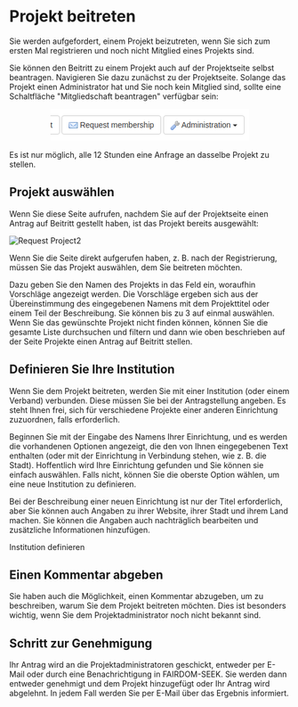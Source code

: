# Projekt beitreten

Sie werden aufgefordert, einem Projekt beizutreten, wenn Sie sich zum ersten Mal registrieren und noch nicht Mitglied eines Projekts sind.

Sie können den Beitritt zu einem Projekt auch auf der Projektseite selbst beantragen. Navigieren Sie dazu zunächst zu der Projektseite. Solange das Projekt einen Administrator hat und Sie noch kein Mitglied sind, sollte eine Schaltfläche "Mitgliedschaft beantragen" verfügbar sein:

<p align="center"><img src="../images/UserGuide/request-membership-button.png"></p>

Es ist nur möglich, alle 12 Stunden eine Anfrage an dasselbe Projekt zu stellen.

## Projekt auswählen
Wenn Sie diese Seite aufrufen, nachdem Sie auf der Projektseite einen Antrag auf Beitritt gestellt haben, ist das Projekt bereits ausgewählt:

![Request Project2](../images/UserGuide/)

Wenn Sie die Seite direkt aufgerufen haben, z. B. nach der Registrierung, müssen Sie das Projekt auswählen, dem Sie beitreten möchten.

Dazu geben Sie den Namen des Projekts in das Feld ein, woraufhin Vorschläge angezeigt werden. Die Vorschläge ergeben sich aus der Übereinstimmung des eingegebenen Namens mit dem Projekttitel oder einem Teil der Beschreibung. Sie können bis zu 3 auf einmal auswählen. Wenn Sie das gewünschte Projekt nicht finden können, können Sie die gesamte Liste durchsuchen und filtern und dann wie oben beschrieben auf der Seite Projekte einen Antrag auf Beitritt stellen.

## Definieren Sie Ihre Institution

Wenn Sie dem Projekt beitreten, werden Sie mit einer Institution (oder einem Verband) verbunden. Diese müssen Sie bei der Antragstellung angeben. Es steht Ihnen frei, sich für verschiedene Projekte einer anderen Einrichtung zuzuordnen, falls erforderlich.

Beginnen Sie mit der Eingabe des Namens Ihrer Einrichtung, und es werden die vorhandenen Optionen angezeigt, die den von Ihnen eingegebenen Text enthalten (oder mit der Einrichtung in Verbindung stehen, wie z. B. die Stadt). Hoffentlich wird Ihre Einrichtung gefunden und Sie können sie einfach auswählen. Falls nicht, können Sie die oberste Option wählen, um eine neue Institution zu definieren.

Bei der Beschreibung einer neuen Einrichtung ist nur der Titel erforderlich, aber Sie können auch Angaben zu ihrer Website, ihrer Stadt und ihrem Land machen. Sie können die Angaben auch nachträglich bearbeiten und zusätzliche Informationen hinzufügen.

Institution definieren
## Einen Kommentar abgeben

Sie haben auch die Möglichkeit, einen Kommentar abzugeben, um zu beschreiben, warum Sie dem Projekt beitreten möchten. Dies ist besonders wichtig, wenn Sie dem Projektadministrator noch nicht bekannt sind.
## Schritt zur Genehmigung

Ihr Antrag wird an die Projektadministratoren geschickt, entweder per E-Mail oder durch eine Benachrichtigung in FAIRDOM-SEEK. Sie werden dann entweder genehmigt und dem Projekt hinzugefügt oder Ihr Antrag wird abgelehnt. In jedem Fall werden Sie per E-Mail über das Ergebnis informiert.